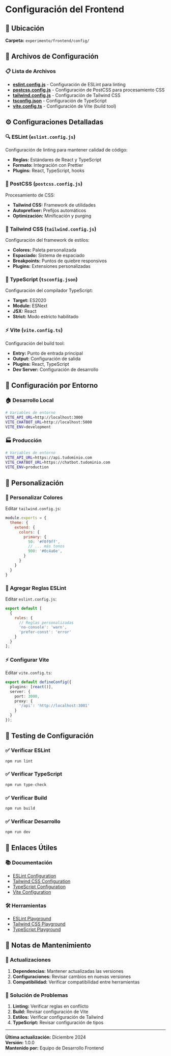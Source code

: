 # Configuración del Frontend

## 📁 Ubicación
**Carpeta:** `experimento/frontend/config/`

## 🎯 Archivos de Configuración

### 📋 Lista de Archivos
- **[eslint.config.js](./eslint.config.js)** - Configuración de ESLint para linting
- **[postcss.config.js](./postcss.config.js)** - Configuración de PostCSS para procesamiento CSS
- **[tailwind.config.js](./tailwind.config.js)** - Configuración de Tailwind CSS
- **[tsconfig.json](./tsconfig.json)** - Configuración de TypeScript
- **[vite.config.ts](./vite.config.ts)** - Configuración de Vite (build tool)

## ⚙️ Configuraciones Detalladas

### 🔍 ESLint (`eslint.config.js`)
Configuración de linting para mantener calidad de código:
- **Reglas:** Estándares de React y TypeScript
- **Formato:** Integración con Prettier
- **Plugins:** React, TypeScript, hooks

### 🎨 PostCSS (`postcss.config.js`)
Procesamiento de CSS:
- **Tailwind CSS:** Framework de utilidades
- **Autoprefixer:** Prefijos automáticos
- **Optimización:** Minificación y purging

### 🌈 Tailwind CSS (`tailwind.config.js`)
Configuración del framework de estilos:
- **Colores:** Paleta personalizada
- **Espaciado:** Sistema de espaciado
- **Breakpoints:** Puntos de quiebre responsivos
- **Plugins:** Extensiones personalizadas

### 📝 TypeScript (`tsconfig.json`)
Configuración del compilador TypeScript:
- **Target:** ES2020
- **Module:** ESNext
- **JSX:** React
- **Strict:** Modo estricto habilitado

### ⚡ Vite (`vite.config.ts`)
Configuración del build tool:
- **Entry:** Punto de entrada principal
- **Output:** Configuración de salida
- **Plugins:** React, TypeScript
- **Dev Server:** Configuración de desarrollo

## 🚀 Configuración por Entorno

### 🏠 Desarrollo Local
```bash
# Variables de entorno
VITE_API_URL=http://localhost:3000
VITE_CHATBOT_URL=http://localhost:5000
VITE_ENV=development
```

### 🏭 Producción
```bash
# Variables de entorno
VITE_API_URL=https://api.tudominio.com
VITE_CHATBOT_URL=https://chatbot.tudominio.com
VITE_ENV=production
```

## 🔧 Personalización

### 🎨 Personalizar Colores
Editar `tailwind.config.js`:
```javascript
module.exports = {
  theme: {
    extend: {
      colors: {
        primary: {
          50: '#f0f9ff',
          // ... más tonos
          900: '#0c4a6e',
        }
      }
    }
  }
}
```

### 📝 Agregar Reglas ESLint
Editar `eslint.config.js`:
```javascript
export default [
  {
    rules: {
      // Reglas personalizadas
      'no-console': 'warn',
      'prefer-const': 'error'
    }
  }
];
```

### ⚡ Configurar Vite
Editar `vite.config.ts`:
```typescript
export default defineConfig({
  plugins: [react()],
  server: {
    port: 3000,
    proxy: {
      '/api': 'http://localhost:3001'
    }
  }
});
```

## 🧪 Testing de Configuración

### ✅ Verificar ESLint
```bash
npm run lint
```

### ✅ Verificar TypeScript
```bash
npm run type-check
```

### ✅ Verificar Build
```bash
npm run build
```

### ✅ Verificar Desarrollo
```bash
npm run dev
```

## 🔗 Enlaces Útiles

### 📚 Documentación
- [ESLint Configuration](https://eslint.org/docs/user-guide/configuring/)
- [Tailwind CSS Configuration](https://tailwindcss.com/docs/configuration)
- [TypeScript Configuration](https://www.typescriptlang.org/tsconfig)
- [Vite Configuration](https://vitejs.dev/config/)

### 🛠️ Herramientas
- [ESLint Playground](https://eslint.org/play/)
- [Tailwind CSS Playground](https://play.tailwindcss.com/)
- [TypeScript Playground](https://www.typescriptlang.org/play/)

## 📝 Notas de Mantenimiento

### 🔄 Actualizaciones
1. **Dependencias:** Mantener actualizadas las versiones
2. **Configuraciones:** Revisar cambios en nuevas versiones
3. **Compatibilidad:** Verificar compatibilidad entre herramientas

### 🐛 Solución de Problemas
1. **Linting:** Verificar reglas en conflicto
2. **Build:** Revisar configuración de Vite
3. **Estilos:** Verificar configuración de Tailwind
4. **TypeScript:** Revisar configuración de tipos

---

**Última actualización:** Diciembre 2024  
**Versión:** 1.0.0  
**Mantenido por:** Equipo de Desarrollo Frontend 